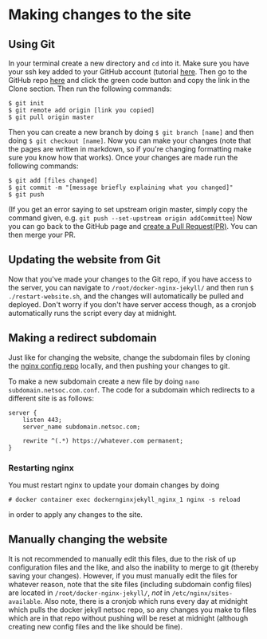 # Making changes to the site

## Using Git
In your terminal create a new directory and `cd` into it. Make sure you have your ssh key added to your GitHub account 
(tutorial [here](https://docs.github.com/en/authentication/connecting-to-github-with-ssh/generating-a-new-ssh-key-and-adding-it-to-the-ssh-agent). Then go to the GitHub repo [here](https://github.com/ucdnetsoc/homepage)
and click the green code button and copy the link in the Clone section. Then run the following commands:
```
$ git init
$ git remote add origin [link you copied]
$ git pull origin master
```
Then you can create a new branch by doing `$ git branch [name]` and then doing `$ git checkout [name]`.
Now you can make your changes (note that the pages are written in markdown, so if you're changing formatting make sure you know how that works).
Once your changes are made run the following commands:
```
$ git add [files changed]
$ git commit -m "[message briefly explaining what you changed]"
$ git push
```
(If you get an error saying to set upstream origin master, simply copy the command given, e.g. `git push --set-upstream origin addCommittee`)
Now you can go back to the GitHub page and [create a Pull Request(PR)](https://docs.github.com/en/pull-requests/collaborating-with-pull-requests/proposing-changes-to-your-work-with-pull-requests/creating-a-pull-request).
You can then merge your PR. 

## Updating the website from Git
Now that you've made your changes to the Git repo, if you have access to the server, you can navigate to `/root/docker-nginx-jekyll/` and then run `$ ./restart-website.sh`, and the changes will automatically be pulled
and deployed. Don't worry if you don't have server access though, as a cronjob automatically runs the script every day at midnight.


## Making a redirect subdomain
Just like for changing the website, change the subdomain files by cloning the [nginx config repo](https://github.com/ucdnetsoc/docker-nginx-jekyll/tree/master/_conf) locally, and then pushing your changes to git.

To make a new subdomain create a new file by doing `nano subdomain.netsoc.com.conf`. The code for a subdomain which redirects to a different site is as follows:
```
server {
    listen 443;
    server_name subdomain.netsoc.com;

    rewrite ^(.*) https://whatever.com permanent;
}
```

### Restarting nginx
You must restart nginx to update your domain changes by doing
```
# docker container exec dockernginxjekyll_nginx_1 nginx -s reload
```
in order to apply any changes to the site.

## Manually changing the website
It is not recommended to manually edit this files, due to the risk of up configuration files and the like, and also the inability to merge to git (thereby saving your changes).
However, if you must manually edit the files for whatever reason, note that the site files (including subdomain config files) are located in `/root/docker-nginx-jekyll/`, *not* in `/etc/nginx/sites-available`.
Also note, there is a cronjob which runs every day at midnight which pulls the docker jekyll netsoc repo, so any changes you make to files which are in that repo without pushing will be reset at midnight (although creating new config files and the like should be fine).
